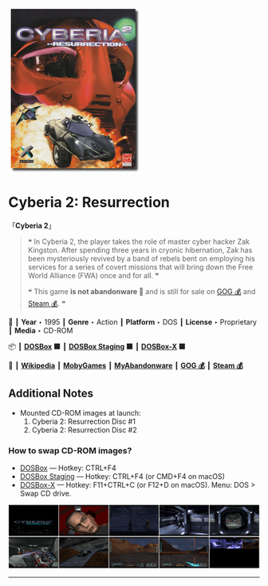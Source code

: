 ![](Thumbnail.png "application-thumbnail")

# Cyberia 2: Resurrection

「**Cyberia 2**」

> ❝ In Cyberia 2, the player takes the role of master cyber hacker Zak Kingston. After spending three years in cryonic hibernation, Zak has been mysteriously revived by a band of rebels bent on employing his services for a series of covert missions that will bring down the Free World Alliance (FWA) once and for all. ❞
>
> ❝ This game **is not abandonware 🚫** and is still for sale on [GOG 💰](https://gog.com/en/game/cyberia_2_resurrection) and [Steam 💰](https://store.steampowered.com/app/717720/Cyberia_2_Resurrection/). ❞
>

📌 ┃ **Year** ‣ 1995 ┃ **Genre** ‣ Action ┃ **Platform** ‣ DOS ┃ **License** ‣ Proprietary ┃ **Media** ‣ CD-ROM 

📦 ┃ **[DOSBox](https://www.dosbox.com/) 🟩** ┃ **[DOSBox Staging](https://dosbox-staging.github.io/) 🟩** ┃ **[DOSBox-X](https://dosbox-x.com/) 🟩** 

📎 ┃ **[Wikipedia](https://en.wikipedia.org/wiki/Cyberia_(video_game)#Cyberia_2:_Resurrection)** ┃ **[MobyGames](https://www.mobygames.com/game/809/cyberia-2-resurrection/)** ┃ **[MyAbandonware](https://www.myabandonware.com/game/cyberia-2-resurrection-cia)** ┃ **[GOG 💰](https://gog.com/en/game/cyberia_2_resurrection)** ┃ **[Steam 💰](https://store.steampowered.com/app/717720/Cyberia_2_Resurrection/)** 

## Additional Notes
- Mounted CD-ROM images at launch:
  1. Cyberia 2: Resurrection Disc #1
  2. Cyberia 2: Resurrection Disc #2

### How to swap CD-ROM images?
- [DOSBox](https://www.dosbox.com/wiki/DOSBox_FAQ#Swapping_CD_images) — Hotkey: CTRL+F4
- [DOSBox Staging](https://github.com/dosbox-staging/dosbox-staging/blob/main/README) — Hotkey: CTRL+F4 (or CMD+F4 on macOS)
- [DOSBox-X](https://dosbox-x.com/wiki/Guide%3AManaging-image-files-in-DOSBox%E2%80%90X#_mounting_multiple_cd_or_dvd_images) — Hotkey: F11+CTRL+C (or F12+D on macOS). Menu: DOS > Swap CD drive.

![](Montage.png "Cyberia 2: Resurrection")

---


